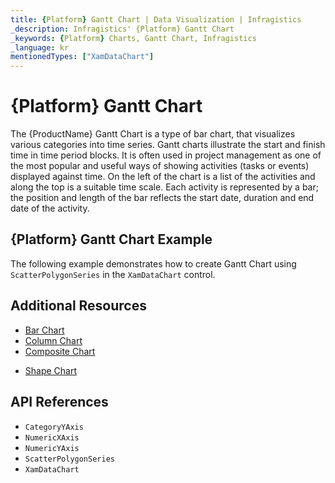 ```yaml
---
title: {Platform} Gantt Chart | Data Visualization | Infragistics
_description: Infragistics' {Platform} Gantt Chart
_keywords: {Platform} Charts, Gantt Chart, Infragistics
_language: kr
mentionedTypes: ["XamDataChart"]
---
```

# {Platform} Gantt Chart

The {ProductName} Gantt Chart is a type of bar chart, that visualizes various categories into time series. Gantt charts illustrate the start and finish time in time period blocks. It is often used in project management as one of the most popular and useful ways of showing activities (tasks or events) displayed against time. On the left of the chart is a list of the activities and along the top is a suitable time scale. Each activity is represented by a bar; the position and length of the bar reflects the start date, duration and end date of the activity.


## {Platform} Gantt Chart Example

The following example demonstrates how to create Gantt Chart using `ScatterPolygonSeries` in the `XamDataChart` control.

<code-view style="height: 600px"
           data-demos-base-url="{environment:dvDemosBaseUrl}"
           iframe-src="{environment:dvDemosBaseUrl}/charts/data-chart-gantt-chart"
           github-src="charts/data-chart/gantt-chart"
           alt="{Platform} Gantt Chart Example" >
</code-view>

<div class="divider--half"></div>

## Additional Resources
- [Bar Chart](bar-chart.md)
- [Column Chart](column-chart.md)
- [Composite Chart](composite-chart.md)
<!-- - [Pyramid Chart](pyramid-chart.md) -->
- [Shape Chart](shape-chart.md)

## API References
- `CategoryYAxis`
- `NumericXAxis`
- `NumericYAxis`
- `ScatterPolygonSeries`
- `XamDataChart`
